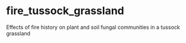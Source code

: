 # fire_tussock_grassland
Effects of fire history on plant and soil fungal communities in a tussock grassland

